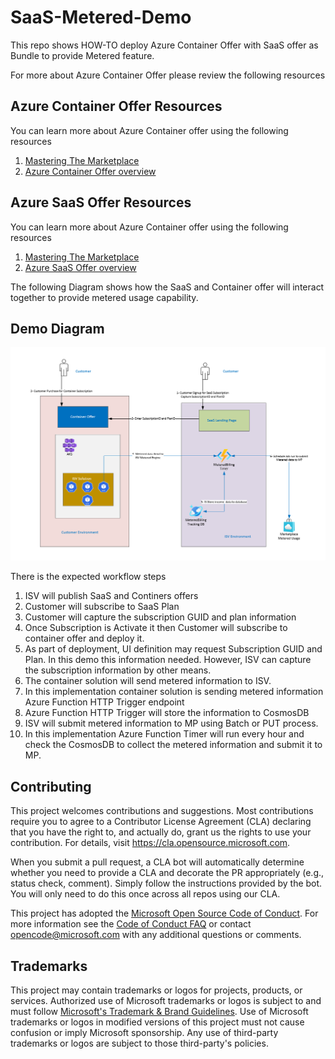 # SaaS-Metered-Demo

This repo shows HOW-TO deploy  Azure Container Offer with SaaS offer as Bundle to provide Metered feature.

For more about Azure Container Offer please review the following resources

## Azure Container Offer Resources
You can learn more about Azure Container offer using the following resources
1. [Mastering The Marketplace](https://microsoft.github.io/Mastering-the-Marketplace/container/)
1. [Azure Container Offer overview](https://learn.microsoft.com/en-us/azure/marketplace/marketplace-containers)


## Azure SaaS Offer Resources
You can learn more about Azure Container offer using the following resources
1. [Mastering The Marketplace](https://microsoft.github.io/Mastering-the-Marketplace/saas/)
1. [Azure SaaS Offer overview](https://learn.microsoft.com/en-us/azure/marketplace/plan-saas-offer)


The following Diagram shows how the SaaS and Container offer will interact together to provide metered usage capability.
## Demo Diagram
![SaaS Metered](./images/diagram.png)

There is the expected workflow steps
1. ISV will publish SaaS and Continers offers
1. Customer will subscribe to SaaS Plan
1. Customer will capture the subscription GUID and plan information
1. Once Subscription is Activate it then Customer will subscribe to container offer and deploy it.
1. As part of deployment, UI definition may request Subscription GUID and Plan. In this demo this information needed. However, ISV can capture the subscription information by other means.
1. The container solution will send metered information to ISV.
1. In this implementation container solution is sending metered information Azure Function HTTP Trigger endpoint
1. Azure Function HTTP Trigger will store the information to CosmosDB
1. ISV will submit metered information to MP using Batch or PUT process.
1. In this implementation Azure Function Timer will run every hour and check the CosmosDB to collect the metered information and submit it to MP.



## Contributing

This project welcomes contributions and suggestions.  Most contributions require you to agree to a
Contributor License Agreement (CLA) declaring that you have the right to, and actually do, grant us
the rights to use your contribution. For details, visit https://cla.opensource.microsoft.com.

When you submit a pull request, a CLA bot will automatically determine whether you need to provide
a CLA and decorate the PR appropriately (e.g., status check, comment). Simply follow the instructions
provided by the bot. You will only need to do this once across all repos using our CLA.

This project has adopted the [Microsoft Open Source Code of Conduct](https://opensource.microsoft.com/codeofconduct/).
For more information see the [Code of Conduct FAQ](https://opensource.microsoft.com/codeofconduct/faq/) or
contact [opencode@microsoft.com](mailto:opencode@microsoft.com) with any additional questions or comments.

## Trademarks

This project may contain trademarks or logos for projects, products, or services. Authorized use of Microsoft 
trademarks or logos is subject to and must follow 
[Microsoft's Trademark & Brand Guidelines](https://www.microsoft.com/en-us/legal/intellectualproperty/trademarks/usage/general).
Use of Microsoft trademarks or logos in modified versions of this project must not cause confusion or imply Microsoft sponsorship.
Any use of third-party trademarks or logos are subject to those third-party's policies.
